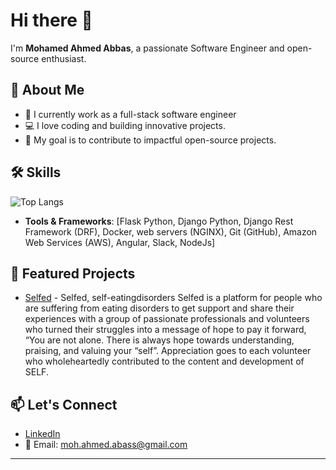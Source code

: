 # Hi there 👋

I'm **Mohamed Ahmed Abbas**, a passionate Software Engineer and open-source enthusiast.

## 🚀 About Me
- 🔭 I currently work as a full-stack software engineer
- 💻 I love coding and building innovative projects.
- 🎯 My goal is to contribute to impactful open-source projects.

## 🛠️ Skills
![Top Langs](https://github-readme-stats.vercel.app/api/top-langs/?username=mohamedahmed7&layout=compact)
- **Tools & Frameworks**: [Flask Python, Django Python, Django Rest Framework (DRF), Docker, web servers (NGINX), Git (GitHub), Amazon Web Services (AWS), Angular, Slack, NodeJs]

## 🌟 Featured Projects
- [Selfed](https://github.com/MohamedAhmed7/selfed) - Selfed, self-eatingdisorders
Selfed is a platform for people who are suffering from eating disorders to get support
and share their experiences with a group of passionate professionals and volunteers
who turned their struggles into a message of hope to pay it forward, “You are not alone.
There is always hope towards understanding, praising, and valuing your “self”.
Appreciation goes to each volunteer who wholeheartedly contributed to the content
and development of SELF.

## 📫 Let's Connect
- [LinkedIn](https://www.linkedin.com/in/mohamedabass)
- 📧 Email: moh.ahmed.abass@gmail.com

---
